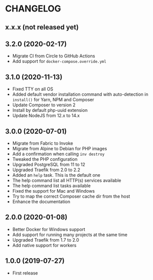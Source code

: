 # CHANGELOG

## x.x.x (not released yet)

## 3.2.0 (2020-02-17)

* Migrate CI from Circle to GitHub Actions
* Add support for `docker-compose.override.yml`

## 3.1.0 (2020-11-13)

 * Fixed TTY on all OS
 * Added default vendor installation command with auto-detection in `install()` for Yarn, NPM and Composer
 * Update Composer to version 2
 * Install by default php-uuid extension
 * Update NodeJS from 12.x to 14.x

## 3.0.0 (2020-07-01)

 * Migrate from Fabric to Invoke
 * Migrate from Alpine to Debian for PHP images
 * Add a confirmation when calling `inv destroy`
 * Tweaked the PHP configuration
 * Upgraded PostgreSQL from 11 to 12
 * Upgraded Traefik from 2.0 to 2.2
 * Added an `help` task. This is the default one
 * The help command list all HTTP(s) services available
 * The help command list tasks available
 * Fixed the support for Mac and Windows
 * Try to map the correct Composer cache dir from the host
 * Enhance the documentation

## 2.0.0 (2020-01-08)

* Better Docker for Windows support
* Add support for running many projects at the same time
* Upgraded Traefik from 1.7 to 2.0
* Add native support for workers

## 1.0.0 (2019-07-27)

* First release
